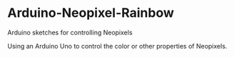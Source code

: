 # Arduino-Neopixel-Rainbow
Arduino sketches for controlling Neopixels

Using an Arduino Uno to control the color or other properties of Neopixels.

